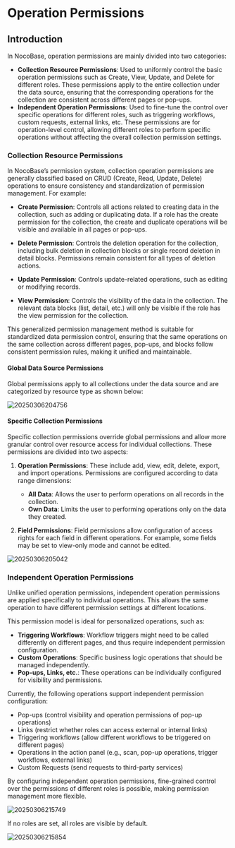 # Operation Permissions

## Introduction

In NocoBase, operation permissions are mainly divided into two categories:

- **Collection Resource Permissions**: Used to uniformly control the basic operation permissions such as Create, View, Update, and Delete for different roles. These permissions apply to the entire collection under the data source, ensuring that the corresponding operations for the collection are consistent across different pages or pop-ups.
- **Independent Operation Permissions**: Used to fine-tune the control over specific operations for different roles, such as triggering workflows, custom requests, external links, etc. These permissions are for operation-level control, allowing different roles to perform specific operations without affecting the overall collection permission settings.

### Collection Resource Permissions

In NocoBase’s permission system, collection operation permissions are generally classified based on CRUD (Create, Read, Update, Delete) operations to ensure consistency and standardization of permission management. For example:

- **Create Permission**: Controls all actions related to creating data in the collection, such as adding or duplicating data. If a role has the create permission for the collection, the create and duplicate operations will be visible and available in all pages or pop-ups.
- **Delete Permission**: Controls the deletion operation for the collection, including bulk deletion in collection blocks or single record deletion in detail blocks. Permissions remain consistent for all types of deletion actions.

- **Update Permission**: Controls update-related operations, such as editing or modifying records.
- **View Permission**: Controls the visibility of the data in the collection. The relevant data blocks (list, detail, etc.) will only be visible if the role has the view permission for the collection.

This generalized permission management method is suitable for standardized data permission control, ensuring that the same operations on the same collection across different pages, pop-ups, and blocks follow consistent permission rules, making it unified and maintainable.

#### Global Data Source Permissions

Global permissions apply to all collections under the data source and are categorized by resource type as shown below:

![20250306204756](https://static-docs.nocobase.com/20250306204756.png)

#### Specific Collection Permissions

Specific collection permissions override global permissions and allow more granular control over resource access for individual collections. These permissions are divided into two aspects:

1. **Operation Permissions**: These include add, view, edit, delete, export, and import operations. Permissions are configured according to data range dimensions:

   - **All Data**: Allows the user to perform operations on all records in the collection.
   - **Own Data**: Limits the user to performing operations only on the data they created.

2. **Field Permissions**: Field permissions allow configuration of access rights for each field in different operations. For example, some fields may be set to view-only mode and cannot be edited.

![20250306205042](https://static-docs.nocobase.com/20250306205042.png)

### Independent Operation Permissions

Unlike unified operation permissions, independent operation permissions are applied specifically to individual operations. This allows the same operation to have different permission settings at different locations.

This permission model is ideal for personalized operations, such as:

- **Triggering Workflows**: Workflow triggers might need to be called differently on different pages, and thus require independent permission configuration.
- **Custom Operations**: Specific business logic operations that should be managed independently.
- **Pop-ups, Links, etc.**: These operations can be individually configured for visibility and permissions.

Currently, the following operations support independent permission configuration:

- Pop-ups (control visibility and operation permissions of pop-up operations)
- Links (restrict whether roles can access external or internal links)
- Triggering workflows (allow different workflows to be triggered on different pages)
- Operations in the action panel (e.g., scan, pop-up operations, trigger workflows, external links)
- Custom Requests (send requests to third-party services)

By configuring independent operation permissions, fine-grained control over the permissions of different roles is possible, making permission management more flexible.

![20250306215749](https://static-docs.nocobase.com/20250306215749.png)

If no roles are set, all roles are visible by default.

![20250306215854](https://static-docs.nocobase.com/20250306215854.png)
